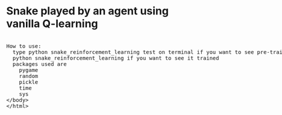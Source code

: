 <h1>Snake played by an agent using vanilla Q-learning</h1>


<plaintext>
How to use:
  type python snake_reinforcement_learning test on terminal if you want to see pre-trained agent,
  python snake_reinforcement_learning if you want to see it trained
  packages used are
    pygame
    random
    pickle
    time
    sys
 
